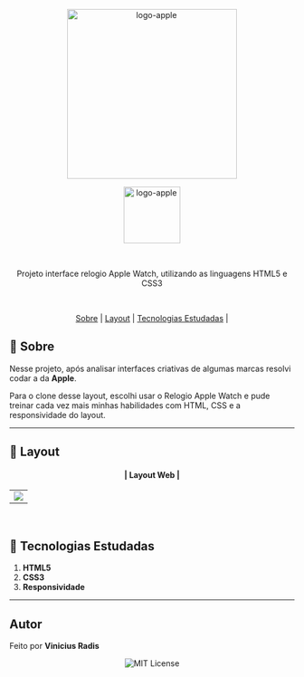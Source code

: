 
<p align="center"> <img src="https://upload.wikimedia.org/wikipedia/commons/thumb/f/fa/Apple_logo_black.svg/1724px-Apple_logo_black.svg.png" alt="logo-apple" width="300"> </p>

<p align="center"><img src="https://upload.wikimedia.org/wikipedia/commons/thumb/e/e4/Apple_Watch_official_logo.svg/2560px-Apple_Watch_official_logo.svg.png"alt="logo-apple" width="100"> </p> 

<br>
     

<p align="center">Projeto interface relogio Apple Watch, utilizando as linguagens HTML5 e CSS3 </p>
<br>

<p align="center">
  <a href="#small_blue_diamond-sobre">Sobre</a> |
  <a href="#small_blue_diamond-layout">Layout</a> |
  <a href="#small_blue_diamond-tecnologias-estudadas">Tecnologias Estudadas</a> |  
  </p>

  
## 	:small_blue_diamond: **Sobre**

Nesse projeto, após analisar interfaces criativas de algumas marcas resolvi codar a da  **Apple**.

Para o clone desse layout, escolhi usar o Relogio Apple Watch e pude treinar cada vez mais minhas habilidades com HTML, CSS e a responsividade do layout. 


---

## :small_blue_diamond: **Layout**


 #### <p align="center">| Layout Web |</p>

<table align="center">
   <tr>
    <td valign="top"><img src="https://media.giphy.com/media/OXFOs2JzeZnytk6S4b/giphy.gif"
"
"> </td>
    
   </tr>
 </table>
 <br>
 
 



## :small_blue_diamond: **Tecnologias Estudadas**

1. **HTML5**
2. **CSS3**
3. **Responsividade**
   
---

## **Autor**

  
 Feito por <b>Vinicius Radis</b></a>  <a href="https://github.com/Viniradis"> </a>





<p align="center"> <img alt="MIT License" src="https://img.shields.io/badge/license-MIT-green"> </p>

